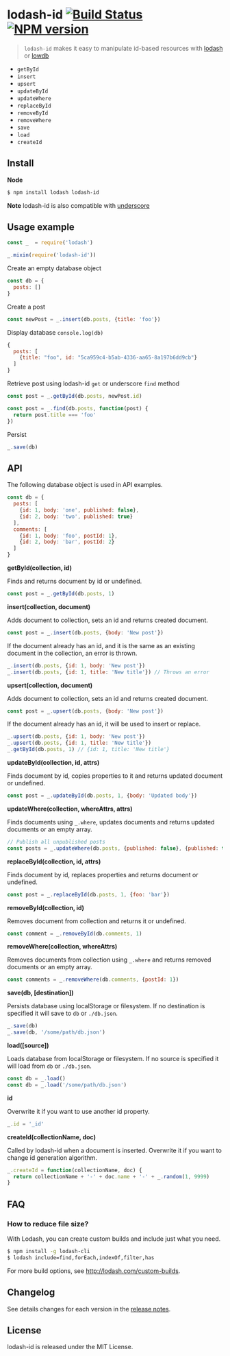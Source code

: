 # lodash-id [![Build Status](https://travis-ci.org/typicode/lodash-id.svg)](https://travis-ci.org/typicode/lodash-id) [![NPM version](https://badge.fury.io/js/lodash-id.svg)](http://badge.fury.io/js/lodash-id)

> `lodash-id` makes it easy to manipulate id-based resources with [lodash](https://lodash.com/) or [lowdb](https://github.com/typicode/lowdb)

* `getById`
* `insert`
* `upsert`
* `updateById`
* `updateWhere`
* `replaceById`
* `removeById`
* `removeWhere`
* `save`
* `load`
* `createId`


## Install

__Node__

```bash
$ npm install lodash lodash-id
```

__Note__ lodash-id is also compatible with [underscore](http://underscorejs.org/)


## Usage example

```js
const _  = require('lodash')

_.mixin(require('lodash-id'))
```

Create an empty database object

```js
const db = {
  posts: []
}
```

Create a post

```js
const newPost = _.insert(db.posts, {title: 'foo'})
```

Display database `console.log(db)`

```js
{
  posts: [
    {title: "foo", id: "5ca959c4-b5ab-4336-aa65-8a197b6dd9cb"}
  ]
}
```

Retrieve post using lodash-id `get` or underscore `find` method

```js
const post = _.getById(db.posts, newPost.id)

const post = _.find(db.posts, function(post) {
  return post.title === 'foo'
})
```

Persist

```js
_.save(db)
```

## API

The following database object is used in API examples.

```js
const db = {
  posts: [
    {id: 1, body: 'one', published: false},
    {id: 2, body: 'two', published: true}
  ],
  comments: [
    {id: 1, body: 'foo', postId: 1},
    {id: 2, body: 'bar', postId: 2}
  ]
}
```

__getById(collection, id)__

Finds and returns document by id or undefined.

```js
const post = _.getById(db.posts, 1)
```

__insert(collection, document)__

Adds document to collection, sets an id and returns created document.

```js
const post = _.insert(db.posts, {body: 'New post'})
```

If the document already has an id, and it is the same as an existing document in the collection, an error is thrown.

```js
_.insert(db.posts, {id: 1, body: 'New post'})
_.insert(db.posts, {id: 1, title: 'New title'}) // Throws an error
```

__upsert(collection, document)__

Adds document to collection, sets an id and returns created document.

```js
const post = _.upsert(db.posts, {body: 'New post'})
```

If the document already has an id, it will be used to insert or replace.

```js
_.upsert(db.posts, {id: 1, body: 'New post'})
_.upsert(db.posts, {id: 1, title: 'New title'})
_.getById(db.posts, 1) // {id: 1, title: 'New title'}
```

__updateById(collection, id, attrs)__

Finds document by id, copies properties to it and returns updated document or undefined.

```js
const post = _.updateById(db.posts, 1, {body: 'Updated body'})
```

__updateWhere(collection, whereAttrs, attrs)__

Finds documents using `_.where`, updates documents and returns updated documents or an empty array.

```js
// Publish all unpublished posts
const posts = _.updateWhere(db.posts, {published: false}, {published: true})
```

__replaceById(collection, id, attrs)__

Finds document by id, replaces properties and returns document or undefined.

```js
const post = _.replaceById(db.posts, 1, {foo: 'bar'})
```

__removeById(collection, id)__

Removes document from collection and returns it or undefined.

```js
const comment = _.removeById(db.comments, 1)
```

__removeWhere(collection, whereAttrs)__

Removes documents from collection using `_.where` and returns removed documents or an empty array.

```js
const comments = _.removeWhere(db.comments, {postId: 1})
```

__save(db, [destination])__

Persists database using localStorage or filesystem. If no destination is specified it will save to `db` or `./db.json`.

```js
_.save(db)
_.save(db, '/some/path/db.json')
```

__load([source])__

Loads database from localStorage or filesystem. If no source is specified it will load from `db` or `./db.json`.

```js
const db = _.load()
const db = _.load('/some/path/db.json')
```

__id__

Overwrite it if you want to use another id property.

```js
_.id = '_id'
```

__createId(collectionName, doc)__

Called by lodash-id when a document is inserted. Overwrite it if you want to change id generation algorithm.

```js
_.createId = function(collectionName, doc) {
  return collectionName + '-' + doc.name + '-' + _.random(1, 9999)
}
```

## FAQ

### How to reduce file size?

With Lodash, you can create custom builds and include just what you need.


```bash
$ npm install -g lodash-cli
$ lodash include=find,forEach,indexOf,filter,has
```

For more build options, see http://lodash.com/custom-builds.

## Changelog

See details changes for each version in the [release notes](https://github.com/typicode/lodash-id/releases).

## License

lodash-id is released under the MIT License.
